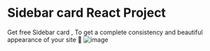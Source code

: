 # Sidebar card React Project
Get free Sidebar card , To get a complete consistency and beautiful appearance of your site 🍃
![image](https://user-images.githubusercontent.com/74735976/212570337-0a08cd34-3753-4b6e-bc63-7ff8d7b978d4.png)
#
